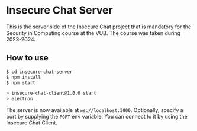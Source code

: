 # Insecure Chat Server

This is the server side of the Insecure Chat project that is mandatory for the Security in Computing course at the VUB.
The course was taken during 2023-2024.

## How to use

```bash
$ cd insecure-chat-server
$ npm install
$ npm start

> insecure-chat-client@1.0.0 start
> electron .

```

The server is now available at `ws://localhost:3000`. Optionally, specify a port by supplying the `PORT` env variable.
You can connect to it by using the Insecure Chat Client.
